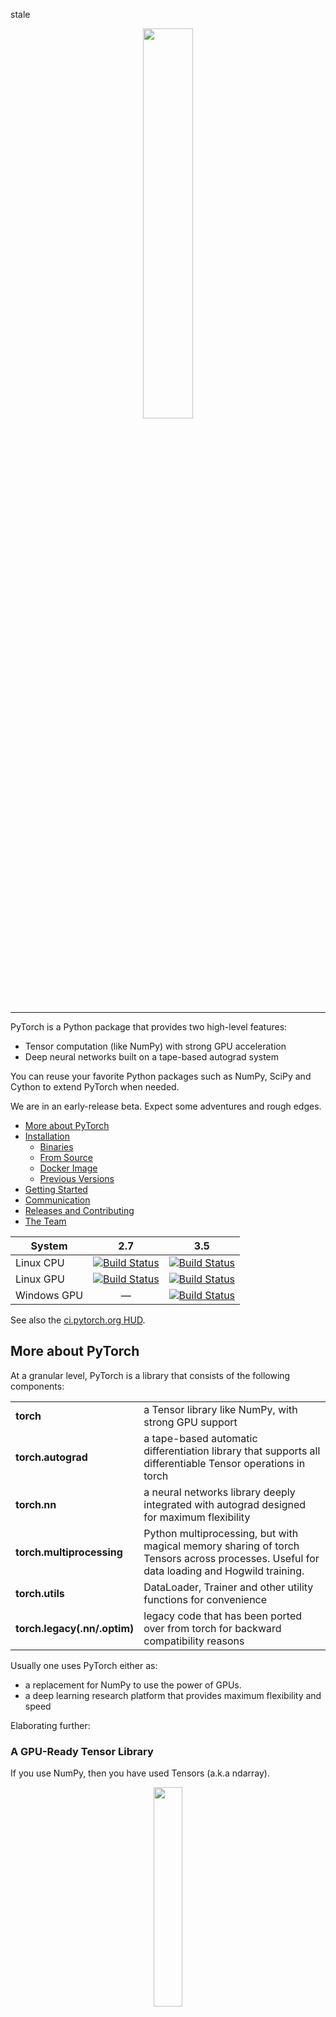 stale
<p align="center"><img width="40%" src="docs/source/_static/img/pytorch-logo-dark.png" /></p>

--------------------------------------------------------------------------------

PyTorch is a Python package that provides two high-level features:
- Tensor computation (like NumPy) with strong GPU acceleration
- Deep neural networks built on a tape-based autograd system

You can reuse your favorite Python packages such as NumPy, SciPy and Cython to extend PyTorch when needed.

We are in an early-release beta. Expect some adventures and rough edges.

- [More about PyTorch](#more-about-pytorch)
- [Installation](#installation)
  - [Binaries](#binaries)
  - [From Source](#from-source)
  - [Docker Image](#docker-image)
  - [Previous Versions](#previous-versions)
- [Getting Started](#getting-started)
- [Communication](#communication)
- [Releases and Contributing](#releases-and-contributing)
- [The Team](#the-team)

| System | 2.7 | 3.5 |
| --- | --- | --- |
| Linux CPU | [![Build Status](https://ci.pytorch.org/jenkins/job/pytorch-master/badge/icon)](https://ci.pytorch.org/jenkins/job/pytorch-master/) | [![Build Status](https://ci.pytorch.org/jenkins/job/pytorch-master/badge/icon)](https://ci.pytorch.org/jenkins/job/pytorch-master/) |
| Linux GPU | [![Build Status](https://ci.pytorch.org/jenkins/job/pytorch-master/badge/icon)](https://ci.pytorch.org/jenkins/job/pytorch-master/) | [![Build Status](https://ci.pytorch.org/jenkins/job/pytorch-master/badge/icon)](https://ci.pytorch.org/jenkins/job/pytorch-master/) |
| Windows GPU | <center>—</center> | [![Build Status](https://ci.pytorch.org/jenkins/job/pytorch-builds/job/pytorch-win-ws2016-cuda9-cudnn7-py3-trigger/badge/icon)](https://ci.pytorch.org/jenkins/job/pytorch-builds/job/pytorch-win-ws2016-cuda9-cudnn7-py3-trigger/)

See also the [ci.pytorch.org HUD](https://ezyang.github.io/pytorch-ci-hud/build/pytorch-master).


## More about PyTorch

At a granular level, PyTorch is a library that consists of the following components:

<table>
<tr>
    <td><b> torch </b></td>
    <td> a Tensor library like NumPy, with strong GPU support </td>
</tr>
<tr>
    <td><b> torch.autograd </b></td>
    <td> a tape-based automatic differentiation library that supports all differentiable Tensor operations in torch </td>
</tr>
<tr>
    <td><b> torch.nn </b></td>
    <td> a neural networks library deeply integrated with autograd designed for maximum flexibility </td>
</tr>
<tr>
    <td><b> torch.multiprocessing  </b></td>
    <td> Python multiprocessing, but with magical memory sharing of torch Tensors across processes. Useful for data loading and Hogwild training. </td>
</tr>
<tr>
    <td><b> torch.utils </b></td>
    <td> DataLoader, Trainer and other utility functions for convenience </td>
</tr>
<tr>
    <td><b> torch.legacy(.nn/.optim) </b></td>
    <td> legacy code that has been ported over from torch for backward compatibility reasons </td>
</tr>
</table>

Usually one uses PyTorch either as:

- a replacement for NumPy to use the power of GPUs.
- a deep learning research platform that provides maximum flexibility and speed

Elaborating further:

### A GPU-Ready Tensor Library

If you use NumPy, then you have used Tensors (a.k.a ndarray).

<p align=center><img width="30%" src="docs/source/_static/img/tensor_illustration.png" /></p>

PyTorch provides Tensors that can live either on the CPU or the GPU, and accelerate
compute by a huge amount.

We provide a wide variety of tensor routines to accelerate and fit your scientific computation needs
such as slicing, indexing, math operations, linear algebra, reductions.
And they are fast!

### Dynamic Neural Networks: Tape-Based Autograd

PyTorch has a unique way of building neural networks: using and replaying a tape recorder.

Most frameworks such as TensorFlow, Theano, Caffe and CNTK have a static view of the world.
One has to build a neural network, and reuse the same structure again and again.
Changing the way the network behaves means that one has to start from scratch.

With PyTorch, we use a technique called reverse-mode auto-differentiation, which allows you to
change the way your network behaves arbitrarily with zero lag or overhead. Our inspiration comes
from several research papers on this topic, as well as current and past work such as
[torch-autograd](https://github.com/twitter/torch-autograd),
[autograd](https://github.com/HIPS/autograd),
[Chainer](http://chainer.org), etc.

While this technique is not unique to PyTorch, it's one of the fastest implementations of it to date.
You get the best of speed and flexibility for your crazy research.

<p align=center><img width="80%" src="docs/source/_static/img/dynamic_graph.gif" /></p>

### Python First

PyTorch is not a Python binding into a monolithic C++ framework.
It is built to be deeply integrated into Python.
You can use it naturally like you would use NumPy / SciPy / scikit-learn etc.
You can write your new neural network layers in Python itself, using your favorite libraries
and use packages such as Cython and Numba.
Our goal is to not reinvent the wheel where appropriate.

### Imperative Experiences

PyTorch is designed to be intuitive, linear in thought and easy to use.
When you execute a line of code, it gets executed. There isn't an asynchronous view of the world.
When you drop into a debugger, or receive error messages and stack traces, understanding them is straightforward.
The stack trace points to exactly where your code was defined.
We hope you never spend hours debugging your code because of bad stack traces or asynchronous and opaque execution engines.

### Fast and Lean

PyTorch has minimal framework overhead. We integrate acceleration libraries
such as Intel MKL and NVIDIA (cuDNN, NCCL) to maximize speed.
At the core, its CPU and GPU Tensor and neural network backends
(TH, THC, THNN, THCUNN) are written as independent libraries with a C99 API.
They are mature and have been tested for years.

Hence, PyTorch is quite fast – whether you run small or large neural networks.

The memory usage in PyTorch is extremely efficient compared to Torch or some of the alternatives.
We've written custom memory allocators for the GPU to make sure that
your deep learning models are maximally memory efficient.
This enables you to train bigger deep learning models than before.

### Extensions without Pain

Writing new neural network modules, or interfacing with PyTorch's Tensor API was designed to be straightforward
and with minimal abstractions.

You can write new neural network layers in Python using the torch API
[or your favorite NumPy-based libraries such as SciPy](http://pytorch.org/tutorials/advanced/numpy_extensions_tutorial.html).

If you want to write your layers in C/C++, we provide a convenient extension API that is efficient and with minimal boilerplate.
There is no wrapper code that needs to be written. You can see [a tutorial here](http://pytorch.org/tutorials/advanced/cpp_extension.html) and [an example here](https://github.com/pytorch/extension-cpp).


## Installation

### Binaries
Commands to install from binaries via Conda or pip wheels are on our website:

[http://pytorch.org](http://pytorch.org)

### From Source

If you are installing from source, we highly recommend installing an [Anaconda](https://www.continuum.io/downloads) environment.
You will get a high-quality BLAS library (MKL) and you get a controlled compiler version regardless of your Linux distro.

Once you have [Anaconda](https://www.continuum.io/downloads) installed, here are the instructions.

If you want to compile with CUDA support, install
- [NVIDIA CUDA](https://developer.nvidia.com/cuda-downloads) 7.5 or above
- [NVIDIA cuDNN](https://developer.nvidia.com/cudnn) v6.x or above

If you want to disable CUDA support, export environment variable `NO_CUDA=1`.
Other potentially useful environment variables may be found in `setup.py`.

If you want to build on Windows, Visual Studio 2017 and NVTX are also needed.

#### Install optional dependencies

On Linux
```bash
export CMAKE_PREFIX_PATH="$(dirname $(which conda))/../" # [anaconda root directory]

# Install basic dependencies
conda install numpy pyyaml mkl mkl-include setuptools cmake cffi typing
conda install -c mingfeima mkldnn

# Add LAPACK support for the GPU
conda install -c pytorch magma-cuda80 # or magma-cuda90 if CUDA 9
```

On macOS
```bash
export CMAKE_PREFIX_PATH=[anaconda root directory]
conda install numpy pyyaml mkl mkl-include setuptools cmake cffi typing
```

On Windows
```cmd
conda install numpy pyyaml mkl mkl-include setuptools cmake cffi typing
```
#### Get the PyTorch source
```bash
git clone --recursive https://github.com/pytorch/pytorch
cd pytorch
```

#### Install PyTorch
On Linux
```bash
python setup.py install
```

On macOS
```bash
MACOSX_DEPLOYMENT_TARGET=10.9 CC=clang CXX=clang++ python setup.py install
```

On Windows
```cmd
set "VS150COMNTOOLS=C:\Program Files (x86)\Microsoft Visual Studio\2017\Enterprise\VC\Auxiliary\Build"
set CMAKE_GENERATOR=Visual Studio 15 2017 Win64
set DISTUTILS_USE_SDK=1
REM The following line is needed for Python 2.7, but the support for it is very experimental.
set MSSdk=1

call "%VS150COMNTOOLS%\vcvarsall.bat" x64 -vcvars_ver=14.11
python setup.py install
```

### Docker image

Dockerfile is supplied to build images with cuda support and cudnn v7. Build as usual
```
docker build -t pytorch -f docker/pytorch/Dockerfile .
```

You can also pull a pre-built docker image from Docker Hub and run with nvidia-docker,
but this is not currently maintained and will pull PyTorch 0.2.
```
nvidia-docker run --rm -ti --ipc=host pytorch/pytorch:latest
```
Please note that PyTorch uses shared memory to share data between processes, so if torch multiprocessing is used (e.g.
for multithreaded data loaders) the default shared memory segment size that container runs with is not enough, and you
should increase shared memory size either with `--ipc=host` or `--shm-size` command line options to `nvidia-docker run`.

### Previous Versions

Installation instructions and binaries for previous PyTorch versions may be found
on [our website](http://pytorch.org/previous-versions/).


## Getting Started

Three pointers to get you started:
- [Tutorials: get you started with understanding and using PyTorch](http://pytorch.org/tutorials/)
- [Examples: easy to understand pytorch code across all domains](https://github.com/pytorch/examples)
- [The API Reference](http://pytorch.org/docs/)

## Communication
* forums: discuss implementations, research, etc. http://discuss.pytorch.org
* GitHub issues: bug reports, feature requests, install issues, RFCs, thoughts, etc.
* Slack: general chat, online discussions, collaboration etc. https://pytorch.slack.com/ . Our slack channel is invite-only to promote a healthy balance between power-users and beginners. If you need a slack invite, ping us at slack@pytorch.org
* newsletter: no-noise, one-way email newsletter with important announcements about pytorch. You can sign-up here: http://eepurl.com/cbG0rv

## Releases and Contributing

PyTorch has a 90 day release cycle (major releases).
Its current state is Beta, we expect no obvious bugs. Please let us know if you encounter a bug by [filing an issue](https://github.com/pytorch/pytorch/issues).

We appreciate all contributions. If you are planning to contribute back bug-fixes, please do so without any further discussion.

If you plan to contribute new features, utility functions or extensions to the core, please first open an issue and discuss the feature with us.
Sending a PR without discussion might end up resulting in a rejected PR, because we might be taking the core in a different direction than you might be aware of.

## The Team

PyTorch is a community driven project with several skillful engineers and researchers contributing to it.

PyTorch is currently maintained by [Adam Paszke](https://apaszke.github.io/), [Sam Gross](https://github.com/colesbury), [Soumith Chintala](http://soumith.ch) and [Gregory Chanan](https://github.com/gchanan) with major contributions coming from 10s of talented individuals in various forms and means.
A non-exhaustive but growing list needs to mention: Trevor Killeen, Sasank Chilamkurthy, Sergey Zagoruyko, Adam Lerer, Francisco Massa, Alykhan Tejani, Luca Antiga, Alban Desmaison, Andreas Kopf, James Bradbury, Zeming Lin, Yuandong Tian, Guillaume Lample, Marat Dukhan, Natalia Gimelshein, Christian Sarofeen, Martin Raison, Edward Yang, Zachary Devito.

Note: this project is unrelated to [hughperkins/pytorch](https://github.com/hughperkins/pytorch) with the same name. Hugh is a valuable contributor in the Torch community and has helped with many things Torch and PyTorch.
